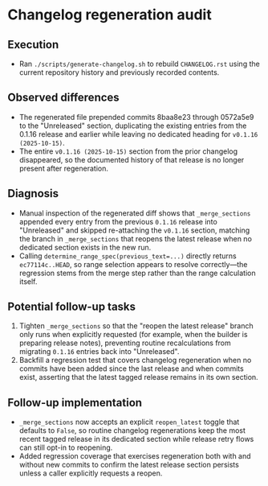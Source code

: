 # Changelog regeneration audit

## Execution
- Ran `./scripts/generate-changelog.sh` to rebuild `CHANGELOG.rst` using the current repository history and previously recorded contents.

## Observed differences
- The regenerated file prepended commits 8baa8e23 through 0572a5e9 to the "Unreleased" section, duplicating the existing entries from the 0.1.16 release and earlier while leaving no dedicated heading for `v0.1.16 (2025-10-15)`.
- The entire `v0.1.16 (2025-10-15)` section from the prior changelog disappeared, so the documented history of that release is no longer present after regeneration.

## Diagnosis
- Manual inspection of the regenerated diff shows that `_merge_sections` appended every entry from the previous `0.1.16` release into "Unreleased" and skipped re-attaching the `v0.1.16` section, matching the branch in `_merge_sections` that reopens the latest release when no dedicated section exists in the new run.
- Calling `determine_range_spec(previous_text=...)` directly returns `ec77114c..HEAD`, so range selection appears to resolve correctly—the regression stems from the merge step rather than the range calculation itself.

## Potential follow-up tasks
1. Tighten `_merge_sections` so that the "reopen the latest release" branch only runs when explicitly requested (for example, when the builder is preparing release notes), preventing routine recalculations from migrating `0.1.16` entries back into "Unreleased".
2. Backfill a regression test that covers changelog regeneration when no commits have been added since the last release and when commits exist, asserting that the latest tagged release remains in its own section.

## Follow-up implementation
- `_merge_sections` now accepts an explicit `reopen_latest` toggle that defaults to `False`, so routine changelog regenerations keep the most recent tagged release in its dedicated section while release retry flows can still opt-in to reopening.
- Added regression coverage that exercises regeneration both with and without new commits to confirm the latest release section persists unless a caller explicitly requests a reopen.
